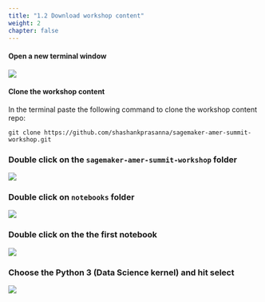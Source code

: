 ```yaml
---
title: "1.2 Download workshop content"
weight: 2
chapter: false
---
```


#### Open a new terminal window

![](/images/setup/setup11.png)

#### Clone the workshop content
In the terminal paste the following command to clone the workshop content repo:

```
git clone https://github.com/shashankprasanna/sagemaker-amer-summit-workshop.git
```

### Double click on the `sagemaker-amer-summit-workshop` folder
![](/images/setup/setup12.png)

### Double click on `notebooks` folder
![](/images/setup/setup13.png)

### Double click on the the first notebook
![](/images/setup/setup14.png)

### Choose the Python 3 (Data Science kernel) and hit select
![](/images/setup/setup15.png)
